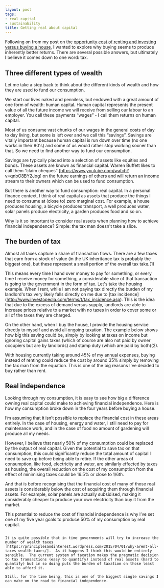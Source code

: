 ```yaml
---
layout: post
tags:
- real capital
- sustainability
title: Getting real about capital
---
```

Following on from my post on the [opportunity cost of renting and investing versus buying a house](http://www.aspiringfranklin.com/buy-or-rent/), I wanted to explore why buying seems to produce inherently better returns.  There are several possible answers, but ultimately I believe it comes down to one word: tax.


## Three different types of wealth

Let me take a step back to think about the different kinds of wealth and how they are used to fund our consumption.

We start our lives naked and penniless, but endowed with a great amount of one form of wealth: human capital.  Human capital represents the present value of all the future income we will receive from selling our labour to an employer.  You call these payments “wages” - I call them returns on human capital.

Most of us consume vast chunks of our wages in the general costs of day to day living, but some is left over and we call this “savings”.  Savings are vitally important because human capital is run down over time (no one works in their 80's) and some of us would rather stop working sooner than that.  So we need to find another way to fund our consumption.

Savings are typically placed into a selection of assets like equities and bonds.  These assets are known as financial capital.  Warren Buffett likes to call them “claim cheques” [https://www.youtube.com/watch?v=qnbO8BY2Jog] on the future earnings of others and will return an income stream to their owners which can be used to fund consumption.

But there is another way to fund consumption: real capital.  In a personal finance context, I think of real capital as assets that produce the things I need to consume at (close to) zero marginal cost.  For example, a house produces housing, a bicycle produces transport, a well produces water, solar panels produce electricity, a garden produces food and so on.

Why is it so important to consider real assets when planning how to achieve financial independence?  Simple: the tax man doesn't take a slice.


## The burden of tax

Almost all taxes capture a share of transaction flows.  There are a few taxes that earn from a stock of value (in the UK inheritance tax is probably the biggest one), but these represent a small portion of the overall tax take.(1)

This means every time I hand over money to pay for something, or every time I receive money for something, a considerable slice of that transaction is going to the government in the form of tax.  Let's take the housing example.  When I rent, while I am not paying tax directly the burden of my landlord's tax very likely falls directly on me due to [tax incidence] (http://www.investopedia.com/terms/t/tax_incidence.asp).  This is the idea that due to the excess of demand versus supply, landlords are able to increase prices relative to a market with no taxes in order to cover some or all of the taxes they are charged.

On the other hand, when I buy the house, I provide the housing service directly to myself and avoid all ongoing taxation.  The example below shows how big this saving could be, simply by looking at taxes on income but ignoring capital gains taxes (which of course are also not paid by owner occupiers but are by landlords) and stamp duty (which are paid by both)(2).

With housing currently taking around 45% of my annual expenses, buying instead of renting could reduce the cost by around 35% simply by removing the tax man from the equation.  This is one of the big reasons I've decided to buy rather than rent.

## Real independence

Looking through my consumption, it is easy to see how big a difference owning real capital could make to achieving financial independence.  Here is how my consumption broke down in the four years before buying a house.

I’m assuming that it isn’t possible to replace the financial cost in these areas entirely.  In the case of housing, energy and water, I still need to pay for maintenance work, and in the case of food no amount of gardening will produce all my needs.

However, I believe that nearly 50% of my consumption could be replaced by the output of real capital.  Given the potential to save tax on that consumption, this could significantly reduce the total amount of capital I need to save up before being able to retire.  If the other areas of consumption, like food, electricity and water, are similarly effected by taxes as housing, the overall reduction on the cost of my consumption from the effect of minimising taxes could be 16.5% or close to 1/6th.    

And that is before recognising that the financial cost of many of those real assets is considerably below the cost of acquiring them through financial assets.  For example, solar panels are actually subsidised, making it considerably cheaper to produce your own electricity than buy it from the market.

This potential to reduce the cost of financial independence is why I’ve set one of my five year goals to produce 50% of my consumption by real capital.

~~~~~~~~~~~~~~~~~~~~~

It is quite possible that in time governments will try to increase the number of wealth taxes [https://principlesandinterest.wordpress.com/2015/04/01/why-arent-all-taxes-wealth-taxes/].  As it happens I think this would be entirely sensible.  The current system of taxation makes the pragmatic decision to tax transactions (easy to quantify) instead of real assets (hard to quantify) but in so doing puts the burden of taxation on those least able to afford it.

Still, for the time being, this is one of the biggest single savings I can make on the road to financial independence.

